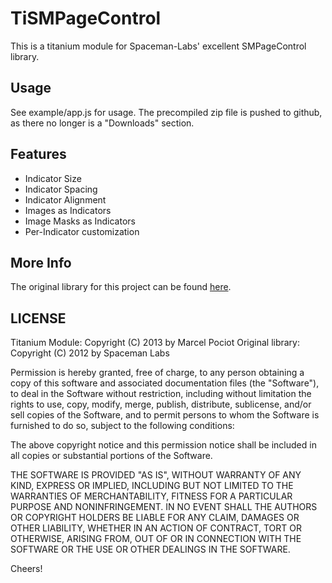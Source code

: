 TiSMPageControl
===========================================

This is a titanium module for Spaceman-Labs' excellent SMPageControl library.

## Usage
See example/app.js for usage.
The precompiled zip file is pushed to github, as there no longer is a "Downloads" section.

## Features
* Indicator Size
* Indicator Spacing
* Indicator Alignment
* Images as Indicators
* Image Masks as Indicators
* Per-Indicator customization

## More Info

The original library for this project can be found [here](https://github.com/Spaceman-Labs/SMPageControl/).

LICENSE
-------------------------
Titanium Module: 	Copyright (C) 2013 by Marcel Pociot
Original library: 	Copyright (C) 2012 by Spaceman Labs

Permission is hereby granted, free of charge, to any person obtaining a copy of this software and associated documentation files (the "Software"), to deal in the Software without restriction, including without limitation the rights to use, copy, modify, merge, publish, distribute, sublicense, and/or sell copies of the Software, and to permit persons to whom the Software is furnished to do so, subject to the following conditions:

The above copyright notice and this permission notice shall be included in all copies or substantial portions of the Software.

THE SOFTWARE IS PROVIDED "AS IS", WITHOUT WARRANTY OF ANY KIND, EXPRESS OR IMPLIED, INCLUDING BUT NOT LIMITED TO THE WARRANTIES OF MERCHANTABILITY, FITNESS FOR A PARTICULAR PURPOSE AND NONINFRINGEMENT. IN NO EVENT SHALL THE AUTHORS OR COPYRIGHT HOLDERS BE LIABLE FOR ANY CLAIM, DAMAGES OR OTHER LIABILITY, WHETHER IN AN ACTION OF CONTRACT, TORT OR OTHERWISE, ARISING FROM, OUT OF OR IN CONNECTION WITH THE SOFTWARE OR THE USE OR OTHER DEALINGS IN THE SOFTWARE.


Cheers!
